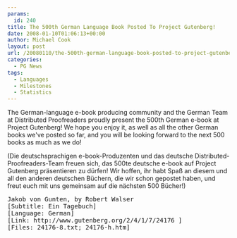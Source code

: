 ```yaml
---
params:
  id: 240
title: The 500th German Language Book Posted To Project Gutenberg!
date: 2008-01-10T01:06:13+00:00
author: Michael Cook
layout: post
url: /20080110/the-500th-german-language-book-posted-to-project-gutenberg/
categories:
  - PG News
tags:
  - Languages
  - Milestones
  - Statistics
---
```

The German-language e-book producing community and the German Team at Distributed Proofreaders proudly present the 500th German e-book at Project Gutenberg! We hope you enjoy it, as well as all the other German books we've posted so far, and you will be looking forward to the next 500 books as much as we do!

(Die deutschsprachigen e-book-Produzenten und das deutsche Distributed-Proofreaders-Team freuen sich, das 500te deutsche e-book auf Project Gutenberg präsentieren zu dürfen! Wir hoffen, ihr habt Spaß an diesem und all den anderen deutschen Büchern, die wir schon gepostet haben, und freut euch mit uns gemeinsam auf die nächsten 500 Bücher!)

<pre>Jakob von Gunten, by Robert Walser                                       24176
[Subtitle: Ein Tagebuch]
[Language: German]
[Link: http://www.gutenberg.org/2/4/1/7/24176 ]
[Files: 24176-8.txt; 24176-h.htm]</pre>
